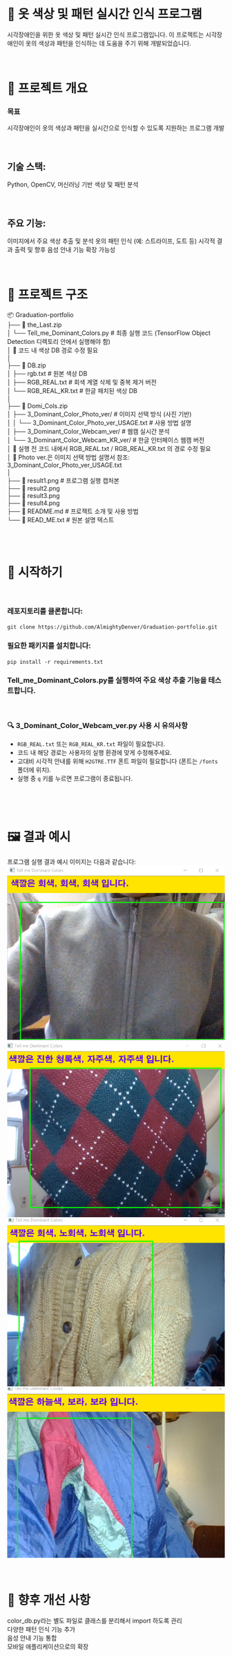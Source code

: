 # 👕 옷 색상 및 패턴 실시간 인식 프로그램
시각장애인을 위한 옷 색상 및 패턴 실시간 인식 프로그램입니다. 이 프로젝트는 시각장애인이 옷의 색상과 패턴을 인식하는 데 도움을 주기 위해 개발되었습니다.
<br>
<br>
<br>

# 🧠 프로젝트 개요
### 목표
시각장애인이 옷의 색상과 패턴을 실시간으로 인식할 수 있도록 지원하는 프로그램 개발
<br>
<br>
<br>

## 기술 스택:
Python, OpenCV, 머신러닝 기반 색상 및 패턴 분석
<br>
<br>
<br>

## 주요 기능:
이미지에서 주요 색상 추출 및 분석
옷의 패턴 인식 (예: 스트라이프, 도트 등)
시각적 결과 출력 및 향후 음성 안내 기능 확장 가능성
<br>
<br>
<br>

# 📁 프로젝트 구조
📦 Graduation-portfolio<br>
├── 📁 the_Last.zip<br>
│   └── Tell_me_Dominant_Colors.py         # 최종 실행 코드 (TensorFlow Object Detection 디렉토리 안에서 실행해야 함)<br>
│   📌 코드 내 색상 DB 경로 수정 필요<br>
│<br>
├── 📁 DB.zip<br>
│   ├── rgb.txt                            # 원본 색상 DB<br>
│   ├── RGB_REAL.txt                       # 회색 계열 삭제 및 중복 제거 버전<br>
│   └── RGB_REAL_KR.txt                    # 한글 패치된 색상 DB<br>
│<br>
├── 📁 Domi_Cols.zip<br>
│   ├── 3_Dominant_Color_Photo_ver/        # 이미지 선택 방식 (사진 기반)<br>
│   │   └── 3_Dominant_Color_Photo_ver_USAGE.txt  # 사용 방법 설명<br>
│   ├── 3_Dominant_Color_Webcam_ver/       # 웹캠 실시간 분석<br>
│   └── 3_Dominant_Color_Webcam_KR_ver/    # 한글 인터페이스 웹캠 버전<br>
│   📌 실행 전 코드 내에서 RGB_REAL.txt / RGB_REAL_KR.txt 의 경로 수정 필요<br>
│   📌 Photo ver.은 이미지 선택 방법 설명서 참조: 3_Dominant_Color_Photo_ver_USAGE.txt<br>
│<br>
├── 📄 result1.png                          # 프로그램 실행 캡처본<br>
├── 📄 result2.png<br>
├── 📄 result3.png<br>
├── 📄 result4.png<br>
├── 📄 README.md                            # 프로젝트 소개 및 사용 방법<br>
└── 📄 READ_ME.txt                          # 원본 설명 텍스트<br>
<br>
<br>
<br>

# 🚀 시작하기
<br>

### 레포지토리를 클론합니다:
`git clone https://github.com/AlmightyDenver/Graduation-portfolio.git `

### 필요한 패키지를 설치합니다:
`pip install -r requirements.txt`

### Tell_me_Dominant_Colors.py를 실행하여 주요 색상 추출 기능을 테스트합니다.
<br>

### 🔍 3_Dominant_Color_Webcam_ver.py 사용 시 유의사항

- `RGB_REAL.txt` 또는 `RGB_REAL_KR.txt` 파일이 필요합니다.
- 코드 내 해당 경로는 사용자의 실행 환경에 맞게 수정해주세요.
- 고대비 시각적 안내를 위해 `H2GTRE.TTF` 폰트 파일이 필요합니다 (폰트는 `/fonts` 폴더에 위치).
- 실행 중 `q` 키를 누르면 프로그램이 종료됩니다.
<br>
<br>
<br>

# 🖼️ 결과 예시
프로그램 실행 결과 예시 이미지는 다음과 같습니다:
![이미지 설명](result1.png)
![이미지 설명](result2.png)
![이미지 설명](result3.png)
![이미지 설명](result4.png)
<br>
<br>
<br>

# 📌 향후 개선 사항
color_db.py라는 별도 파일로 클래스를 분리해서 import 하도록 관리<br>
다양한 패턴 인식 기능 추가<br>
음성 안내 기능 통합<br>
모바일 애플리케이션으로의 확장<br>
<br>
<br>
<br>

